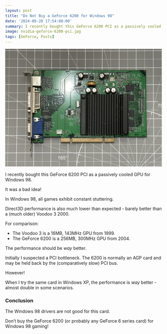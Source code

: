 ```yaml
---
layout: post
title: "Do Not Buy a GeForce 6200 for Windows 98"
date: '2024-09-20 17:54:00:00'
summary: I recently bought this GeForce 6200 PCI as a passively cooled GPU for Windows 98. It was a bad idea!
image: nvidia-geforce-6200-pci.jpg
tags: [GeForce, Posts]
---
```


![nvidia GeForce 6200 PCI](/img/posts/nvidia-geforce-6200-pci.jpg)

I recently bought this GeForce 6200 PCI as a passively cooled GPU for Windows 98.

It was a bad idea!

In Windows 98, all games exhibit constant stuttering.

Direct3D performance is also much lower than expected - barely better than a (much older) Voodoo 3 2000.

For comparison:

* The Voodoo 3 is a 16MB, 143MHz GPU from 1999.
* The GeForce 6200 is a 256MB, 300MHz GPU from 2004.

The performance should be *way* better.

Initially I suspected a PCI bottleneck. The 6200 is normally an AGP card and may be held back by the (comparatively slow) PCI bus.

However!

When I try the same card in Windows XP, the performance is *way* better - almost double in some scenarios.


### Conclusion

The Windows 98 drivers are not good for this card.

Don’t buy the GeForce 6200 (or probably any GeForce 6 series card) for Windows 98 gaming!

